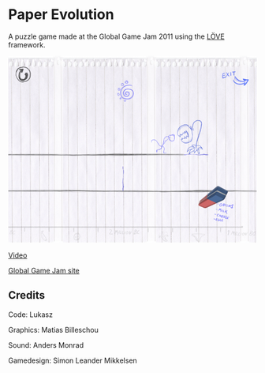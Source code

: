 Paper Evolution
===============

A puzzle game made at the Global Game Jam 2011 using the [LÖVE](http://love2d.org) framework.

<img src="https://github.com/lukaszdk/Paper-Evolution/raw/master/screenshots/gameplay.png">

[Video](http://www.youtube.com/watch?v=2FZ4U0goknQ)

[Global Game Jam site](http://www.globalgamejam.org/2011/paper-evolution)

Credits
-------

Code: Lukasz

Graphics: Matias Billeschou

Sound: Anders Monrad

Gamedesign: Simon Leander Mikkelsen

